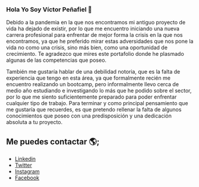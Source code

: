 ### Hola Yo Soy Víctor Peñafiel 👋

Debido a la pandemia en la que nos encontramos mi antiguo proyecto de vida ha dejado de existir, por lo que me encuentro iniciando una nueva carrera profesional para enfrentar de mejor forma la crisis en la que nos encontramos, ya que he preferido mirar estas adversidades que nos pone la vida no como una crisis, sino más bien, como una oportunidad de crecimiento. Te agradezco que mires este portafolio donde he plasmado algunas de las competencias que poseo.

También me gustaría hablar de una debilidad notoria, que es la falta de experiencia que tengo en esta área, ya que formalmente recién me encuentro realizando un bootcamp, pero informalmente llevo cerca de medio año estudiando e investigando lo más que he podido sobre el sector, por lo que me siento suficientemente preparado para poder enfrentar cualquier tipo de trabajo. Para terminar y como principal pensamiento que me gustaría que recuerdes, es que pretendo rellenar la falta de algunos conocimientos que poseo con una predisposición y una dedicación absoluta a tu proyecto.


## Me puedes contactar 🌎;
 - [Linkedin](https://www.linkedin.com/in/victorpenafiel/)
 - [Twitter](https://twitter.com/newen_do)
 - [Instagram](https://www.instagram.com/newendochile/)
 - [Facebook](https://www.facebook.com/victorpenafiel?_rdc=1&_rdr)
<!--
**VictorPenafiel/VictorPenafiel** is a ✨ _special_ ✨ repository because its `README.md` (this file) appears on your GitHub profile.

Here are some ideas to get you started:

- 🔭 I’m currently working on ...
- 🌱 I’m currently learning ...
- 👯 I’m looking to collaborate on ...
- 🤔 I’m looking for help with ...
- 💬 Ask me about ...
- 📫 How to reach me: ...
- 😄 Pronouns: ...
- ⚡ Fun fact: ...
-->
